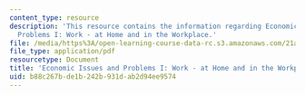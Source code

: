 ```yaml
---
content_type: resource
description: 'This resource contains the information regarding Economic Issues and
  Problems I: Work - at Home and in the Workplace.'
file: /media/https%3A/open-learning-course-data-rc.s3.amazonaws.com/21a-230j-the-contemporary-american-family-spring-2004/b88c267bde1b242b931dab2d94ee9574_MIT21A_230JS04_econissues1.pdf
file_type: application/pdf
resourcetype: Document
title: 'Economic Issues and Problems I: Work - at Home and in the Workplace'
uid: b88c267b-de1b-242b-931d-ab2d94ee9574
---
```

